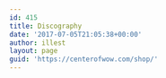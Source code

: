 ```yaml
---
id: 415
title: Discography
date: '2017-07-05T21:05:38+00:00'
author: illest
layout: page
guid: 'https://centerofwow.com/shop/'
---
```


